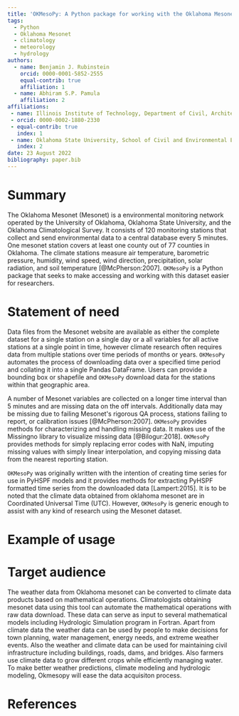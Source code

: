 ```yaml
---
title: 'OKMesoPy: A Python package for working with the Oklahoma Mesonet climate dataset'
tags:
  - Python
  - Oklahoma Mesonet
  - climatology
  - meteorology
  - hydrology
authors:
  - name: Benjamin J. Rubinstein
    orcid: 0000-0001-5852-2555
    equal-contrib: true
    affiliation: 1
  - name: Abhiram S.P. Pamula
    affiliation: 2
affiliations:
 - name: Illinois Institute of Technology, Department of Civil, Architectural, and Environmental Engineering
 - orcid: 0000-0002-1880-2330
 - equal-contrib: true
   index: 1
 - name: Oklahoma State University, School of Civil and Environmental Engineering
   index: 2
date: 23 August 2022
bibliography: paper.bib
---
```


# Summary
The Oklahoma Mesonet (Mesonet) is a environmental monitoring network operated by the University of Oklahoma, Oklahoma State University, and the Oklahoma Climatological Survey. It consists of 120 monitoring stations that collect and send environmental data to a central database every 5 minutes. One mesonet station covers at least one county out of 77 counties in Oklahoma. The climate stations measure air temperature, barometric pressure, humidity, wind speed, wind direction, precipitation, solar radiation, and soil temperature [@McPherson:2007]. `OKMesoPy` is a Python package that seeks to make accessing and working with this dataset easier for researchers.

# Statement of need
Data files from the Mesonet website are available as either the complete dataset for a single station on a single day or a all variables for all active stations at a single point in time, however climate research often requires data from multiple stations over time periods of months or years. `OKMesoPy` automates the process of downloading data over a specified time period and collating it into a single Pandas DataFrame. Users can provide a bounding box or shapefile and `OKMesoPy` download data for the stations within that geographic area.

A number of Mesonet variables are collected on a longer time interval than 5 minutes and are missing data on the off intervals. Additionally data may be missing due to failing Mesonet's rigorous QA process, stations failing to report, or calibration issues [@McPherson:2007]. `OKMesoPy` provides methods for characterizing and handling missing data. It makes use of the Missingno library to visualize missing data [@Bilogur:2018]. `OKMesoPy` provides methods for simply replacing error codes with NaN, imputing missing values with simply linear interpolation, and copying missing data from the nearest reporting station.

`OKMesoPy` was originally written with the intention of creating time series for use in PyHSPF models and it provides methods for extracting PyHSPF formatted time series from the downloaded data [Lampert:2015]. It is to be noted that the climate data obtained from oklahoma mesonet are in Coordinated Universal Time (UTC). However, `OKMesoPy` is generic enough to assist with any kind of research using the Mesonet dataset.

# Example of usage


# Target audience
The weather data from Oklahoma mesonet can be converted to climate data products based on mathematical operations. Climatologists obtaining mesonet data using this tool can automate the mathematical operations with raw data download. These data can serve as input to several mathematical models including Hydrologic Simulation program in Fortran. Apart from climate data the weather data can be used by people to make decisions for town planning, water management, energy needs, and extreme weather events. Also the weather and climate data can be used for maintaining civil infrastructure including buildings, roads, dams, and bridges. Also farmers use climate data to grow different crops while efficiently managing water. To make better weather predictions, climate modeling and hydrologic modeling, Okmesopy will ease the data acquisiton process. 

# References
